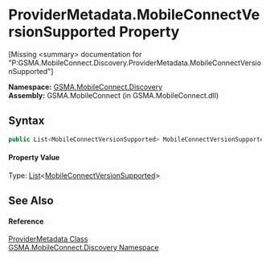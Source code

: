 ProviderMetadata.MobileConnectVersionSupported Property
=======================================================

[Missing &lt;summary> documentation for "P:GSMA.MobileConnect.Discovery.ProviderMetadata.MobileConnectVersionSupported"]


**Namespace:** [GSMA.MobileConnect.Discovery][1]  
**Assembly:** GSMA.MobileConnect (in GSMA.MobileConnect.dll)

Syntax
------

```csharp
public List<MobileConnectVersionSupported> MobileConnectVersionSupported { get; set; }
```

#### Property Value
Type: [List][2]&lt;[MobileConnectVersionSupported][3]>

See Also
--------

#### Reference
[ProviderMetadata Class][4]  
[GSMA.MobileConnect.Discovery Namespace][1]  

[1]: ../README.md
[2]: http://msdn.microsoft.com/en-us/library/6sh2ey19
[3]: ../../GSMA.MobileConnect.Json/MobileConnectVersionSupported/README.md
[4]: README.md
[5]: ../../_icons/Help.png